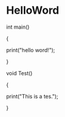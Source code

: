 # HelloWord
int main()

{
  
  print("hello word!");

}

void Test()

{
  
  print("This is a tes.");
  
}
